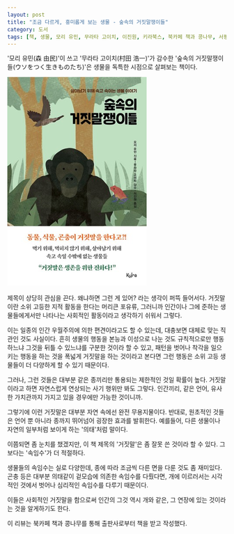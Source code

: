 ```yaml
---
layout: post
title: "조금 다르게, 흥미롭게 보는 생물 - 숲속의 거짓말쟁이들"
category: 도서
tags: [책, 생물, 모리 유민, 무라타 고이치, 이진원, 키라북스, 북카페 책과 콩나무, 서평]
---
```


'모리 유민(森 由民)'이 쓰고
'무라타 고이치(村田 浩一)'가 감수한
'숲속의 거짓말쟁이들(ウソをつく生きものたち)'은
생물을 독특한 시점으로 살펴보는 책이다.

![표지](/images/uso-wo-tsuku-ikimonotachi-book-h480.jpg)

제목이 상당히 관심을 끈다.
왜냐하면 그런 게 있어? 라는 생각이 퍼뜩 들어서다.
거짓말이란 소위 고등한 지적 활동을 한다는 머리큰 포유류,
그러니까 인간이나 그에 준하는 생물들에게서만 나타나는
사회적인 활동이라고 생각하기 쉬워서 그렇다.

이는 일종의 인간 우월주의에 의한 편견이라고도 할 수 있는데,
대충보면 대체로 맞는 직관인 것도 사실이다.
흔히 생물의 행동을 본능과 이성으로 나눈 것도
규칙적으로만 행동하느냐 그것을 뒤틀 수 있느냐를 구분한 것이라 할 수 있고,
패턴을 벗어나 착각을 일으키는 행동을 하는 것을 폭넓게 거짓말을 하는 것이라고 본다면
그런 행동은 소위 고등 생물들이 더 다양하게 할 수 있기 때문이다.

그러나, 그런 것들은 대부분 같은 종끼리만 통용되는 제한적인 것일 확률이 높다.
거짓말이라고 하면 자연스럽게 연상되는 사기 행위만 봐도 그렇다.
인간끼리, 같은 언어, 유사한 가치관까지 가지고 있을 경우에만 가능한 것이니까.

그렇기에 이런 거짓말은 대부분 자연 속에선 완전 무용지물이다.
반대로, 원초적인 것들은 언어 뿐 아니라 종까지 뛰어넘어 굉장한 효과를 발휘한다.
예를들어, 다른 생물이나 자연의 일부처럼 보이게 하는 '의태'처럼 말이다.

이쯤되면 좀 눈치를 챘겠지만,
이 책 제목의 '거짓말'은 좀 잘못 쓴 것이라 할 수 있다.
그보다는 '속임수'가 더 적절하다.

생물들의 속임수는 실로 다양한데,
종에 따라 조금씩 다른 면을 다룬 것도 좀 재미있다.
곤충 등은 대부분 의태같이 겉모습에 의존한 속임수를 다뤘다면,
개에 이르러서는 시각적인 것에서 벗어나 심리적인 속임수를 다루기 때문이다.

이들은 사회적인 거짓말을 함으로써
인간의 그것 역시 개와 같은, 그 연장에 있는 것이라는 것을 알게하기도 한다.



<div class="im im-info">
이 리뷰는 북카페 책과 콩나무를 통해 출판사로부터 책을 받고 작성했다.
</div>
